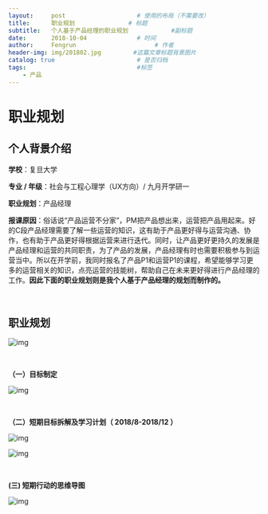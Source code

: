 ```yaml
---
layout:     post                    # 使用的布局（不需要改）
title:      职业规划               # 标题 
subtitle:   个人基于产品经理的职业规划            #副标题
date:       2018-10-04              # 时间
author:     Fengrun                      # 作者
header-img: img/201802.jpg         #这篇文章标题背景图片
catalog: true                       # 是否归档
tags:                               #标签
    - 产品
---
```


# 职业规划

## 个人背景介绍

**学校**：复旦大学

**专业 / 年级**：社会与工程心理学（UX方向）/ 九月开学研一

**职业规划**：产品经理

**报课原因**：俗话说“产品运营不分家”，PM把产品想出来，运营把产品用起来。好的C段产品经理需要了解一些运营的知识，这有助于产品更好得与运营沟通、协作，也有助于产品更好得根据运营来进行迭代。同时，让产品更好更持久的发展是产品经理和运营的共同职责，为了产品的发展，产品经理有时也需要积极参与到运营当中。所以在开学前，我同时报名了产品P1和运营P1的课程，希望能够学习更多的运营相关的知识，点亮运营的技能树，帮助自己在未来更好得进行产品经理的工作。**因此下面的职业规划则是我个人基于产品经理的规划而制作的。**

<br/>

## 职业规划

![img](http://cdn.sanjieke.cn/upload/image/180815/5b73816be0575.png)

<br/>

**（一）目标制定**

![img](http://cdn.sanjieke.cn/upload/image/180815/5b73902d33ff0.png)

<br/>

**（二）短期目标拆解及学习计划（ 2018/8-2018/12 ）**

![img](http://cdn.sanjieke.cn/upload/image/180815/5b73a730c840c.png)

![img](http://cdn.sanjieke.cn/upload/image/180815/5b73a74e3bf39.png)

<br/>

**(三) 短期行动的思维导图**

![img](https://s1.ax1x.com/2018/10/04/i89rPP.png)
